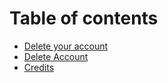 # Table of contents

* [Delete your account](README.md)
* [Delete Account](delete-account.md)
* [Credits](credits.md)
